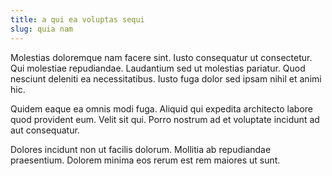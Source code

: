 ```yaml
---
title: a qui ea voluptas sequi
slug: quia nam
---
```


Molestias doloremque nam facere sint. Iusto consequatur ut consectetur. Qui molestiae repudiandae. Laudantium sed ut molestias pariatur. Quod nesciunt deleniti ea necessitatibus. Iusto fuga dolor sed ipsam nihil et animi hic.

Quidem eaque ea omnis modi fuga. Aliquid qui expedita architecto labore quod provident eum. Velit sit qui. Porro nostrum ad et voluptate incidunt ad aut consequatur.

Dolores incidunt non ut facilis dolorum. Mollitia ab repudiandae praesentium. Dolorem minima eos rerum est rem maiores ut sunt.
